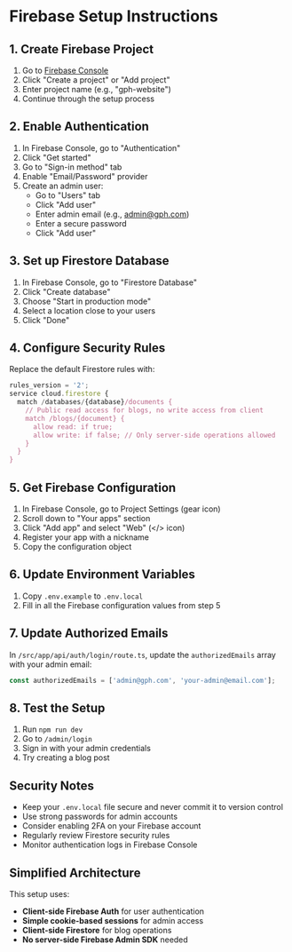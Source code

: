 # Firebase Setup Instructions

## 1. Create Firebase Project

1. Go to [Firebase Console](https://console.firebase.google.com/)
2. Click "Create a project" or "Add project"
3. Enter project name (e.g., "gph-website")
4. Continue through the setup process

## 2. Enable Authentication

1. In Firebase Console, go to "Authentication" 
2. Click "Get started"
3. Go to "Sign-in method" tab
4. Enable "Email/Password" provider
5. Create an admin user:
   - Go to "Users" tab
   - Click "Add user"
   - Enter admin email (e.g., admin@gph.com)
   - Enter a secure password
   - Click "Add user"

## 3. Set up Firestore Database

1. In Firebase Console, go to "Firestore Database"
2. Click "Create database"
3. Choose "Start in production mode"
4. Select a location close to your users
5. Click "Done"

## 4. Configure Security Rules

Replace the default Firestore rules with:

```javascript
rules_version = '2';
service cloud.firestore {
  match /databases/{database}/documents {
    // Public read access for blogs, no write access from client
    match /blogs/{document} {
      allow read: if true;
      allow write: if false; // Only server-side operations allowed
    }
  }
}
```

## 5. Get Firebase Configuration

1. In Firebase Console, go to Project Settings (gear icon)
2. Scroll down to "Your apps" section
3. Click "Add app" and select "Web" (</> icon)
4. Register your app with a nickname
5. Copy the configuration object

## 6. Update Environment Variables

1. Copy `.env.example` to `.env.local`
2. Fill in all the Firebase configuration values from step 5

## 7. Update Authorized Emails

In `/src/app/api/auth/login/route.ts`, update the `authorizedEmails` array with your admin email:

```typescript
const authorizedEmails = ['admin@gph.com', 'your-admin@email.com'];
```

## 8. Test the Setup

1. Run `npm run dev`
2. Go to `/admin/login`
3. Sign in with your admin credentials
4. Try creating a blog post

## Security Notes

- Keep your `.env.local` file secure and never commit it to version control
- Use strong passwords for admin accounts
- Consider enabling 2FA on your Firebase account
- Regularly review Firestore security rules
- Monitor authentication logs in Firebase Console

## Simplified Architecture

This setup uses:
- **Client-side Firebase Auth** for user authentication
- **Simple cookie-based sessions** for admin access
- **Client-side Firestore** for blog operations
- **No server-side Firebase Admin SDK** needed